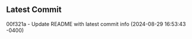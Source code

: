 
## Latest Commit
00f321a - Update README with latest commit info (2024-08-29 16:53:43 -0400) <Yunxi-Zhou>
